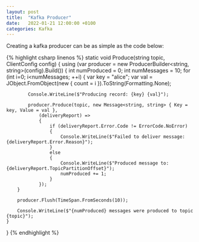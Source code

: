 ```yaml
---
layout: post
title:  "Kafka Producer"
date:   2022-01-21 12:00:00 +0100
categories: Kafka
---
```


Creating a kafka producer can be as simple as the code below:

{% highlight csharp linenos %}
static void Produce(string topic, ClientConfig config)
{
    using (var producer = new ProducerBuilder<string, string>(config).Build())
    {
        int numProduced = 0;
        int numMessages = 10;
        for (int i=0; i<numMessages; ++i)
        {
            var key = "alice";
            var val = JObject.FromObject(new { count = i }).ToString(Formatting.None);

            Console.WriteLine($"Producing record: {key} {val}");

            producer.Produce(topic, new Message<string, string> { Key = key, Value = val },
                (deliveryReport) =>
                {
                    if (deliveryReport.Error.Code != ErrorCode.NoError)
                    {
                        Console.WriteLine($"Failed to deliver message: {deliveryReport.Error.Reason}");
                    }
                    else
                    {
                        Console.WriteLine($"Produced message to: {deliveryReport.TopicPartitionOffset}");
                        numProduced += 1;
                    }
                });
        }

        producer.Flush(TimeSpan.FromSeconds(10));

        Console.WriteLine($"{numProduced} messages were produced to topic {topic}");
    }
}
{% endhighlight %}